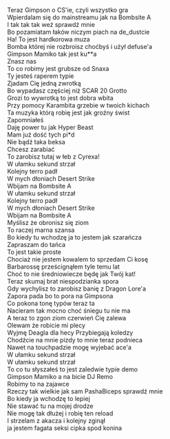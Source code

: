 Teraz Gimpson o CS'ie, czyli wszystko gra\
Wpierdalam się do mainstreamu jak na Bombsite A\
I tak tak tak weź sprawdź mnie\
Bo pozamiatam łaków niczym piach na de_dustcie\
Ha! To jest hardkorowa muza\
Bomba której nie rozbroisz choćbyś i użył defuse'a\
Gimpson Mamiko tak jest ku**a\
Znasz nas\
To co robimy jest grubsze od Snaxa\
Ty jesteś raperem typie\
Zjadam Cię jedną zwrotką\
Bo wypadasz częściej niż SCAR 20 Grotto\
Grozi to wywrotką to jest dobra wbita\
Przy pomocy Karambita grzebie w twoich kichach\
Ta muzyka którą robię jest jak groźny świst\
Zapomniałeś\
Daję power tu jak Hyper Beast\
Mam już dość tych pi*d\
Nie bądź taka beksa\
Chcesz zarabiać\
To zarobisz tutaj w łeb z Cyrexa!\
W ułamku sekund strzał\
Kolejny terro padł\
W mych dłoniach Desert Strike\
Wbijam na Bombsite A\
W ułamku sekund strzał\
Kolejny terro padł\
W mych dłoniach Desert Strike\
Wbijam na Bombsite A\
Myślisz że obronisz się ziom\
To raczej marna szansa\
Bo kiedy tu wchodzę ja to jestem jak szarańcza\
Zapraszam do tańca\
To jest takie proste\
Chociaż nie jestem kowalem to sprzedam Ci kosę\
Barbarossę prześcignąłem tyle temu lat\
Choć to nie średniowiecze będę jak Twój kat!\
Teraz skumaj brat niespodzianka spora\
Gdy wychylisz to zarobisz banię z Dragon Lore'a\
Zapora pada bo to pora na Gimpsona\
Co pokona tonę typów teraz ta\
Nacieram tak mocno choć śniegu tu nie ma\
A teraz to zgon ziom czerwień Cię zalewa\
Olewam że robicie mi plecy\
Wyjmę Deagla dla hecy Przybiegają koledzy\
Chodźcie na mnie pizdy to mnie teraz podnieca\
Nawet na touchpadzie mogę wyjebać ace'a\
W ułamku sekund strzał\
W ułamku sekund strzał\
To co tu słyszałeś to jest zaledwie typie demo\
Gimpson Mamiko a na bicie DJ Remo\
Robimy to na zajawce\
Rzeczy tak wielkie jak sam PashaBiceps sprawdź mnie\
Bo kiedy ja wchodzę to lepiej\
Nie stawać tu na mojej drodze\
Nie mogę tak dłużej i robię ten reload\
I strzelam z akacza i kolejny zginął\
ja jestem fagata seksi cipka spod konina